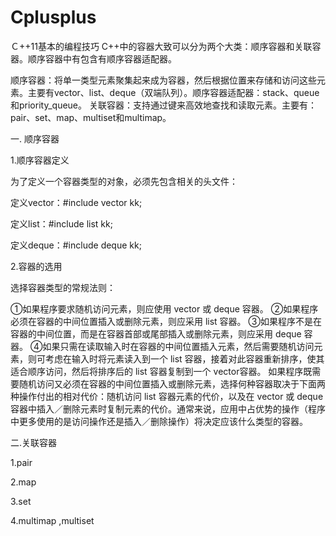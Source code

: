 # Cplusplus
Ｃ++11基本的编程技巧
C++中的容器大致可以分为两个大类：顺序容器和关联容器。顺序容器中有包含有顺序容器适配器。

顺序容器：将单一类型元素聚集起来成为容器，然后根据位置来存储和访问这些元素。主要有vector、list、deque（双端队列）。顺序容器适配器：stack、queue和priority_queue。
关联容器：支持通过键来高效地查找和读取元素。主要有：pair、set、map、multiset和multimap。

一. 顺序容器

1.顺序容器定义

为了定义一个容器类型的对象，必须先包含相关的头文件：

   定义vector：#include <vector>  vector<int> kk;

   定义list：#include <list>     list<int> kk;

   定义deque：#include <deque>    deque<int> kk;
    
2.容器的选用

选择容器类型的常规法则：

①如果程序要求随机访问元素，则应使用 vector 或 deque 容器。
②如果程序必须在容器的中间位置插入或删除元素，则应采用 list 容器。
③如果程序不是在容器的中间位置，而是在容器首部或尾部插入或删除元素，则应采用 deque 容器。
④如果只需在读取输入时在容器的中间位置插入元素，然后需要随机访问元素，则可考虑在输入时将元素读入到一个 list 容器，接着对此容器重新排序，使其适合顺序访问，然后将排序后的 list 容器复制到一个 vector容器。
如果程序既需要随机访问又必须在容器的中间位置插入或删除元素，选择何种容器取决于下面两种操作付出的相对代价：随机访问 list 容器元素的代价，以及在 vector 或 deque 容器中插入／删除元素时复制元素的代价。通常来说，应用中占优势的操作（程序中更多使用的是访问操作还是插入／删除操作）将决定应该什么类型的容器。


二.关联容器

1.pair

2.map

3.set

4.multimap ,multiset
